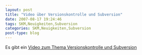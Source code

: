 ```yaml
---
layout: post
title: "Video über Versionskontrolle und Subversion"
date: 2007-08-17 19:24:46
tags: SKM,Neuigkeiten,Subversion
categories: SKM,Neuigkeiten,Subversion
post-type: blog
---
```

Es gibt ein [Video zum Thema Versionskontrolle und Subversion](http://showmedo.com/videos/series?name=bfNi2X3Xg)
